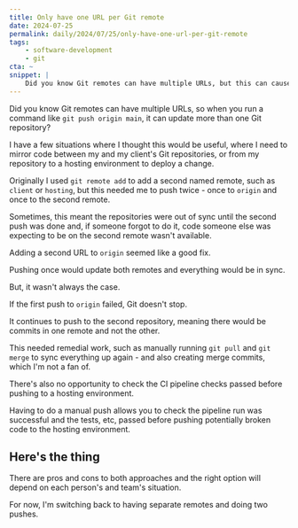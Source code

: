 ```yaml
---
title: Only have one URL per Git remote
date: 2024-07-25
permalink: daily/2024/07/25/only-have-one-url-per-git-remote
tags:
    - software-development
    - git
cta: ~
snippet: |
    Did you know Git remotes can have multiple URLs, but this can cause issues.
---
```


Did you know Git remotes can have multiple URLs, so when you run a command like `git push origin main`, it can update more than one Git repository?

I have a few situations where I thought this would be useful, where I need to mirror code between my and my client's Git repositories, or from my repository to a hosting environment to deploy a change.

Originally I used `git remote add` to add a second named remote, such as `client` or `hosting`, but this needed me to push twice - once to `origin` and once to the second remote.

Sometimes, this meant the repositories were out of sync until the second push was done and, if someone forgot to do it, code someone else was expecting to be on the second remote wasn't available.

Adding a second URL to `origin` seemed like a good fix.

Pushing once would update both remotes and everything would be in sync.

But, it wasn't always the case.

If the first push to `origin` failed, Git doesn't stop.

It continues to push to the second repository, meaning there would be commits in one remote and not the other.

This needed remedial work, such as manually running `git pull` and `git merge` to sync everything up again - and also creating merge commits, which I'm not a fan of.

There's also no opportunity to check the CI pipeline checks passed before pushing to a hosting environment.

Having to do a manual push allows you to check the pipeline run was successful and the tests, etc, passed before pushing potentially broken code to the hosting environment.

## Here's the thing

There are pros and cons to both approaches and the right option will depend on each person's and team's situation.

For now, I'm switching back to having separate remotes and doing two pushes.
